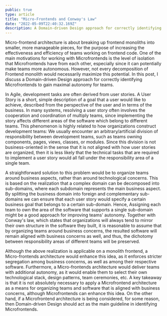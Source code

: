 ```yaml
---
public: true
type: article
title: "Micro-Frontends and Conway's Law"
date: "2022-05-09T22:40:32.169Z"
description: A Domain-driven Design approach for correctly identifying Microfrontends to gain maximal autonomy for teams.
---
```


<div class="preface">
Micro-frontend architecture is about breaking up frontend monoliths into smaller, more manageable pieces, for the purpose of increasing the effectiveness and efficiency of teams working on frontend code. One of the main motivations for working with Microfrontends is the level of isolation that Microfrontends have from each other, especially since it can potentially make teams more autonomous. However, not every decomposition of Frontend monolith would necessarily maximize this potential. In this post, I discuss a Domain-driven Design approach for correctly identifying Microfrontends to gain maximal autonomy for teams.
</div>

In Agile, development tasks are often derived from user stories. A User Story is a short, simple description of a goal that a user would like to achieve, described from the perspective of the user and in terms of the business. In many systems, resolving a user story often involves the cooperation and coordination of multiply teams, since implementing the story affects different areas of the software which belong to different teams. This phenomenon is highly related to how organizations construct development teams: We usually encounter an arbitrary/artificial division of responsibility between development teams, such as teams owning components, pages, views, classes, or modules. Since this division is not business-oriented in the sense that it is not aligned with how user stories are organized, then it is less likely that the technical tasks that are required to implement a user story would all fall under the responsibility area of a single team.

A straightforward solution to this problem would be to organize teams around business aspects, rather than around technological concerns. This is based on the realization that a complex domain can be decomposed into sub-domains, where each subdomain represents the main business aspect. By splitting the business domain into foreign and complementary sub-domains we can ensure that each user story would specify a certain business goal that belongs to a certain sub-domain. Hence, Assigning each team to own the area of the software that supports a single sub-domain might be a good approach for improving teams' autonomy. Together with Conway's law, which states that organizations will always tend to mirror their own structure in the software they built, it is reasonable to assume that by organizing teams around business concerns, the resulted software will remain aligned with business concerns as well, and thus, the dichotomy between responsibility areas of different teams will be preserved.

Although the above realization is applicable on a monolith frontend, a Micro-frontends architecture would enhance this idea, as it enforces stricter segregation among business concerns, as well as among their respective software. Furthermore, a Micro-frontends architecture would deliver teams with additional autonomy, as it would enable them to select their own technological stack, design patterns, team ceremonies, etc. A key takeaway is that it is not absolutely necessary to apply a Microfrontend architecture as a means for organizing teams and software that is aligned with business concerns, although Microfrontends can enhance this idea. On the other hand, if a Microfrontend architecture is being considered, for some reason, then Domain-driven Design should act as the main guideline in identifying Microfrontends.

<!---

Strategic Domain-driven Design is a toolkit that concerns the decomposition of a business domain into multiply subdomains, where each subdomain corresponds to a main business concern. The process begins with domain experts identifying the different subdomains which compose the business domain. Once a decomposition has been obtained, domain experts model each subdomain by composing an unambiguous language that aims to capture the natural entities and processes that occur within and from the perspective of that subdomain. This modeling, known as Bounded Context, acts as a conceptual boundary and has the ability to evolve independently of other contexts.  

A Bounded Context can serve as a solid logical ground for a simpler implementation of the respective Microfrontend - As Bounded Context terminology is defined from the perspective that contains bounded context while masking away any additional concerns that are irrelevant within this context, it can dramatically simplify the associated Microfrontend implementation if this implementation is directly derived and consistent with the context's terminology. Furthermore, Bounded Contexts are formed around a cohesive unambiguous language that is defined by domain experts and that all stakeholders agree upon, which can drastically improve the quality of communication between stakeholders, reduce the likelihood of conflicts around terminology, and reduce the translation overhead of user stories into technical assignments. 

By aligning Microfrontends and thier owning teams with domain concerns, Microfrontends can be seen as technical implementations of thier respective Bounded Contexts, as the structure, terminology and relations between contexts can be reflected in the associeted Microfrontend implementation. If fully adopted, this approch enhances domain-oriented code which is highly maintainable. 

#### Micro-Frontends Communication and Context Mapping

Although Microfrontends should remain as isolated as possible from each other, it is not rare to find use cases where Microfrontends have to exchange information between them. In order to identify such use cases and to formalize communication contracts, it may be helpful to apply the Context Mapping pattern to the respective Bounded Contexts, which is a DDD process of identifying the relationships between different contexts and defining their interface. The technical communication between Microfrontends should follow patterns that keep Microfrontends loosely coupled with each other, such as pub/sub asynchronous messaging. 

#### Tactical Domain-driven Design
Tactical DDD patterns, such as the aggregate pattern, can be as well applied to presentation logic to further increase the code alignment with the model and to enhance a better alignment with domain concepts. However, these patterns are suitable for Framework-agnostic Frontends, where presentation logic is properly segregated from infrastructure implementation details.
*/

--->



